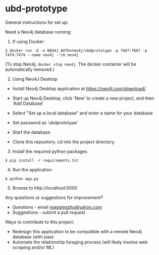 # ubd-prototype
 

General instructions for set up:


Need a Neo4j database running:

1. If using Docker:

`$ docker run -d -e NEO4J_AUTH=neo4j/ubdprototype -p 7687:7687 -p 7474:7474 --name neo4j --rm neo4j`

(To stop Neo4j, `docker stop neo4j`. The docker container will be automatically removed.)

2. Using Neo4J Desktop

- Install Neo4j Desktop application at https://neo4j.com/download/

- Start up Neo4j Desktop, click 'New' to create a new project, and then 'Add Database'

- Select "Set up a local database" and enter a name for your database

- Set password as 'ubdprototype'

- Start the database

- Clone this repository. cd into the project directory. 

3. Install the required python packages

`$ pip install -r requirements.txt`

4. Run the application

`$ python app.py`

5. Browse to http://localhost:5000


Any questions or suggestions for improvement?
- Questions - email maggieqzhu@yahoo.com 
- Suggestions - submit a pull request




Ways to contribute to this project: 
- Redesign this application to be compatible with a remote Neo4j database (with pass
- Automate the relationship foraging process (will likely involve web scraping and/or ML)



